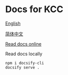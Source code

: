 # Docs for KCC

[English](en-us.md)

[简体中文](zh-cn.md)

[Read docs online](https://kucoin-community-chain.github.io/kcc-docs/#/)

Read docs locally
```
npm i docsify-cli
docsify serve .
```
